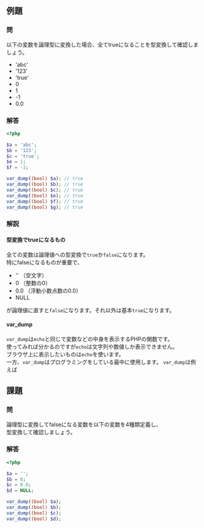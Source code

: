 ## 例題
### 問
以下の変数を論理型に変換した場合、全てtrueになることを型変換して確認しましょう。

* 'abc'
* '123'
* 'true'
* 0
* 1
* -1
* 0.0


### 解答
```php
<?php

$a = 'abc';
$b = '123';
$c = 'true';
$e = 1;
$f = -1;

var_dump((bool) $a); // true
var_dump((bool) $b); // true
var_dump((bool) $c); // true
var_dump((bool) $e); // true
var_dump((bool) $f); // true
var_dump((bool) $g); // true

```

### 解説
#### 型変換でtrueになるもの
全ての変数は論理値への型変換で`true`か`false`になります。  
特にfalseになるものが重要で、

* '' （空文字）
* 0 （整数の0）
* 0.0 （浮動小数点数の0.0）
* NULL

が論理値に直すと`false`になります。それ以外は基本`true`になります。

#### var_dump
`var_dump`は`echo`と同じで変数などの中身を表示するPHPの関数です。  
使ってみれば分かるのですが`echo`は文字列や数値しか表示できません。  
ブラウザ上に表示したいものは`echo`を使います。  
一方、`var_dump`はプログラミングをしている最中に使用します。
`var_dump`は例えば


## 課題
### 問
論理型に変換してfalseになる変数を以下の変数を4種類定義し、  
型変換して確認しましょう。

### 解答
```php
<?php

$a = '';
$b = 0;
$c = 0.0;
$d = NULL;

var_dump((bool) $a);
var_dump((bool) $b);
var_dump((bool) $c);
var_dump((bool) $d);

```
